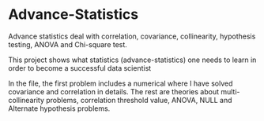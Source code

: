 # Advance-Statistics
Advance statistics deal with correlation, covariance, collinearity, hypothesis testing, ANOVA and Chi-square test.

This project shows what statistics (advance-statistics) one needs to learn in order to become a successful data scientist

In the file, the first problem includes a numerical where I have solved covariance and correlation in details. The rest are theories
about multi-collinearity problems, correlation threshold value, ANOVA, NULL and Alternate hypothesis problems.
